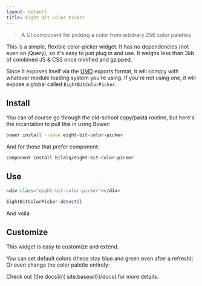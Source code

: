 ```yaml
---
layout: default
title: Eight Bit Color Picker
---
```


<div class="showcase">
  <div class="eight-bit-color-picker"></div>
  <div class="eight-bit-color-picker"></div>
  <div class="eight-bit-color-picker"></div>
  <div class="eight-bit-color-picker"></div>
</div>

> A UI component for picking a color from arbitrary 256 color palettes

This is a simple, flexible color-picker widget. It has no dependencies (not
even on jQuery), so it's easy to just plug in and use. It weighs less than 3kb
of combined JS & CSS once minified and gzipped.

Since it exposes itself via the
[UMD](https://github.com/umdjs/umd/blob/master/returnExports.js) exports format,
it will comply with whatever module loading system you're using. If you're
not using one, it will expose a global called `EightBitColorPicker`.

Install
-------
You can of course go through the old-school copy/pasta routine, but here's the
incantation to pull this in using Bower:

```sh
bower install --save eight-bit-color-picker
```

And for those that prefer component:

```sh
component install bilalq/eight-bit-color-picker
```

Use
---
```html
<div class="eight-bit-color-picker"></div>
```

```javascript
EightBitColorPicker.detect()
```

<div class="demo">
  And voila: <div class="eight-bit-color-picker"></div>
</div>

Customize
---------
This widget is easy to customize and extend.


<div class="demo">
  You can set default colors (these stay blue and green even after a refresh):

  <div data-color="122" class="eight-bit-color-picker"></div>
  <div data-color="117" class="eight-bit-color-picker"></div>
</div>

<div class="demo">
  Or even change the color palette entirely:

  <div class="eight-bit-color-picker xterm-palette"></div>
</div>

Check out [the docs]({{ site.baseurl}}/docs) for more details.

